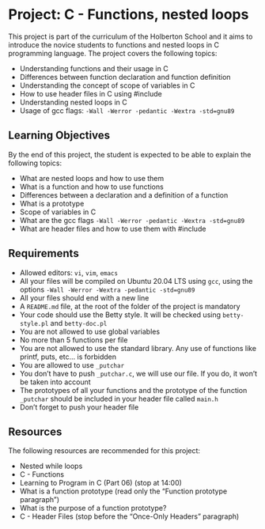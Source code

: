 <div class="markdown prose w-full break-words dark:prose-invert light">
    <h1>Project: C - Functions, nested loops</h1>
    <p>This project is part of the curriculum of the Holberton School and it aims to introduce the novice students to
        functions and nested loops in C programming language. The project covers the following topics:</p>
    <ul>
        <li>Understanding functions and their usage in C</li>
        <li>Differences between function declaration and function definition</li>
        <li>Understanding the concept of scope of variables in C</li>
        <li>How to use header files in C using #include</li>
        <li>Understanding nested loops in C</li>
        <li>Usage of gcc flags: <code>-Wall -Werror -pedantic -Wextra -std=gnu89</code></li>
    </ul>
    <h2>Learning Objectives</h2>
    <p>By the end of this project, the student is expected to be able to explain the following topics:</p>
    <ul>
        <li>What are nested loops and how to use them</li>
        <li>What is a function and how to use functions</li>
        <li>Differences between a declaration and a definition of a function</li>
        <li>What is a prototype</li>
        <li>Scope of variables in C</li>
        <li>What are the gcc flags <code>-Wall -Werror -pedantic -Wextra -std=gnu89</code></li>
        <li>What are header files and how to use them with #include</li>
    </ul>
    <h2>Requirements</h2>
    <ul>
        <li>Allowed editors: <code>vi</code>, <code>vim</code>, <code>emacs</code></li>
        <li>All your files will be compiled on Ubuntu 20.04 LTS using <code>gcc</code>, using the options
            <code>-Wall -Werror -Wextra -pedantic -std=gnu89</code>
        </li>
        <li>All your files should end with a new line</li>
        <li>A <code>README.md</code> file, at the root of the folder of the project is mandatory</li>
        <li>Your code should use the Betty style. It will be checked using <code>betty-style.pl</code> and
            <code>betty-doc.pl</code>
        </li>
        <li>You are not allowed to use global variables</li>
        <li>No more than 5 functions per file</li>
        <li>You are not allowed to use the standard library. Any use of functions like printf, puts, etc… is forbidden
        </li>
        <li>You are allowed to use <code>_putchar</code></li>
        <li>You don’t have to push <code>_putchar.c</code>, we will use our file. If you do, it won’t be taken into
            account</li>
        <li>The prototypes of all your functions and the prototype of the function <code>_putchar</code> should be
            included in your header file called <code>main.h</code></li>
        <li>Don’t forget to push your header file</li>
    </ul>
    <h2>Resources</h2>
    <p>The following resources are recommended for this project:</p>
    <ul>
        <li>Nested while loops</li>
        <li>C - Functions</li>
        <li>Learning to Program in C (Part 06) (stop at 14:00)</li>
        <li>What is a function prototype (read only the “Function prototype paragraph”)</li>
        <li>What is the purpose of a function prototype?</li>
        <li>C - Header Files (stop before the “Once-Only Headers” paragraph)</li>
    </ul>
</div>
